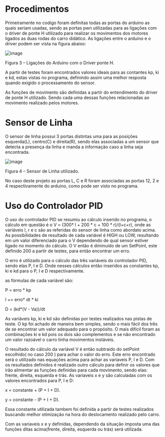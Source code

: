
# Procedimentos

Primeiramente no codigo foram definitas todas as portas do arduino as quais seriam usadas, sendo as portas pwn utilizadas para as ligações com o driver de ponte H utilizado para realizar os movimentos dos motores ligados as duas rodas do carro didático. As ligações entre o arduino e o driver podem ser vista na figura abaixo:

![image](https://user-images.githubusercontent.com/31252029/33086506-87ca34f0-cec6-11e7-8afc-34b9e8a2e0f5.png)


Figura 3 – Ligações do Arduino com o Driver ponte H.

A partir de testes foram encontrados valores ideais para as contantes kp, ki e kd, estas vistas no programa, definindo assim uma melhor resposta quando exigido o processamento do sensor.

As funções de movimento são definidas a partir do entendimento do driver de ponte H utilizado. Sendo cada uma dessas funções relacionadas ao movimento realizado pelos motores.

# Sensor de Linha

O sensor de linha possui 3 portas distintas uma para as posições esquerda(L), centro(C) e direita(R), sendo elas associadas a um sensor que detecta a presença da linha e manda a informação caso a linha seja encontrada.

![image](https://user-images.githubusercontent.com/31252029/33086571-b46ebe0e-cec6-11e7-804a-1466cef5c574.png)

Figura 4 – Sensor de Linha utilizado.

No caso deste projeto as portas L, C e R foram associadas as portas 12, 2 e 4 respectivamente do arduino, como pode ser visto no programa.

# Uso do Controlador PID

O uso do controlador PID se resumiu ao cálculo inserido no programa, o cálculo em questão é o V = (300* l + 200 * c + 100 * r)/(l+c+r), onde as variáveis l, r e c são as referidas do sensor de linha como abordato acima. As possibilidades de resultado de cada variável é HIGH ou LOW, resultando em um valor diferenciado para o V dependendo de qual sensor estiver ligado no momento do cálculo. O V então é diminuido de um SetPoint, este definido 200 a partir de testes, para então encontrar um erro.

O erro é utilizado para o cálculo das três variáveis do controlador PID, sendo elas P, I e D. Onde nesses cálculos então inseridos as constantes kp, ki e kd para o P, I e D respectivamente.


as fórmulas de cada variável são:

P = erro * kp

I += erro* dt * ki

D = (kd*(V - Va))/dt

As variáveis kp, ki e kd são definidas por testes realizados nas pistas de teste. O kp foi achado de maneira bem simples, sendo o mais fácil dos três de se encontrar um valor adequado para o propósito. O mais difícil foram as combinações ki e kd pois os dois são complementos e se não encontrado um valor razoável o carro tinha movimentos instáveis.

O resultado do cálculo da variável V é então subtraido do setPoint escolhido( no caso 200 ) para achar o valor do erro. Este erro encontrado será o utilizado nas equações acima para achar as variaveis P, I e D. Com os resultados definidos é realizado outro cálculo para definir os valores que irão alimentar as funções definidas para cada movimento, sendo elas: frente, direita, esquerda e trás. As variaveis x e y são calculadas com os valores encontrados para P, I e D:

x = constante + (P + I + D).

y = constante - (P + I + D).

Essa constante utilizada tambem foi definida a partir de testes realizados buscando melhor otimização na hora do deslocamento realizado pelo carro.

Com as variaveis x e y definidas, dependendo da situação imposta uma das funções ditas acima(frente, direita, esquerda ou trás) será utilizada.
